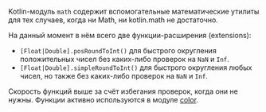 Kotlin-модуль `math` содержит вспомогательные математические утилиты для тех случаев, когда ни Math, ни kotlin.math не достаточно.

На данный момент в нём всего две функции-расширения (extensions):
- `[Float|Double].posRoundToInt()` для быстрого округления положительных чисел без каких-либо проверок на `NaN` и `Inf`.
- `[Float|Double].simpleRoundToInt()` для быстрого округления любых чисел, но также без каких-либо проверок на `NaN` и `Inf`.

Скорость функций выше за счёт избегания проверок, когда они не нужны. Функции активно используются в модуле [color](color).